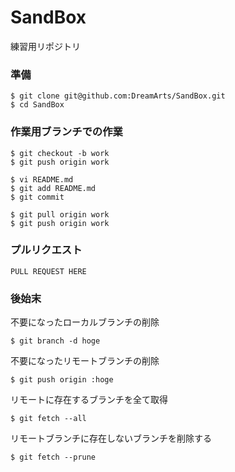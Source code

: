 SandBox
=======

練習用リポジトリ

### 準備
```
$ git clone git@github.com:DreamArts/SandBox.git
$ cd SandBox
```

### 作業用ブランチでの作業
```
$ git checkout -b work
$ git push origin work

$ vi README.md
$ git add README.md
$ git commit

$ git pull origin work
$ git push origin work
```

### プルリクエスト
```
PULL REQUEST HERE
```

### 後始末
不要になったローカルブランチの削除
```
$ git branch -d hoge
```

不要になったリモートブランチの削除
```
$ git push origin :hoge
```

リモートに存在するブランチを全て取得
```
$ git fetch --all
```

リモートブランチに存在しないブランチを削除する
```
$ git fetch --prune
```

